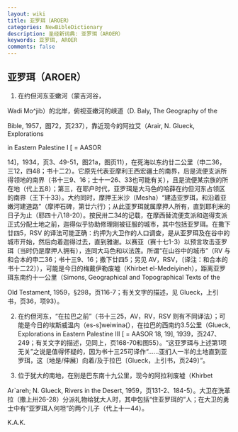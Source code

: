 ```yaml
---
layout: wiki
title: 亚罗珥（AROER）
categories: NewBibleDictionary
description: 圣经新词典: 亚罗珥（AROER）
keywords: 亚罗珥, AROER
comments: false
---
```


## 亚罗珥（AROER）

1. 在约但河东亚嫩河（蒙吉河谷，

Wadi Mo^jib）的北岸，俯视亚嫩河的峡道（D. Baly, The Geography of the

Bible, 1957，图72，页237），靠近现今的阿拉艾（Arair, N. Glueck, Explorations

in Eastern Palestine I [ = AASOR

14]，1934，页3、49-51，图21a，图页11），在死海以东约廿二公里（申二36，三12，四48；书十二2）。它原先代表亚摩利王西宏疆土的南界，后是流便支派所得领地的南界（书十三9、16；士十一26、33也可能有关），且是流便某宗族的所在地（代上五8）；第三，在耶户时代，亚罗珥是大马色的哈薛在约但河东占领区的南界（王下十33）。大约同时，摩押王米沙（Mesha）“建造亚罗珥，和沿着亚嫩河建道路”（摩押石碑，第廿六行）；从此亚罗珥就属摩押人所有，直到耶利米的日子为止（耶四十八18-20）。按民卅二34的记载，在摩西替流便支派和迦得支派正式分配土地之前，迦得似乎协助修理刚被征服的城市，其中包括亚罗珥。在撒下廿四5，RSV 的译法可能正确：约押为大卫作的人口调查，是从亚罗珥及在谷中的城市开始，然后向着迦得过去，直到雅谢。以赛亚（赛十七1-3）以预言攻击亚罗珥（当时仍是摩押人拥有），连同大马色和以法莲。所谓“在山谷中的城市”（RV 与和合本的申二36；书十三9、16；撒下廿四5；另见 AV，RSV，〔译注：和合本的书十二22〕），可能是今日的梅戴伊勒废墟（Khirbet el-Medeiyineh），距离亚罗珥东南约十一公里（Simons, Geographical and Topographical Texts of the

Old Testament, 1959，§298，页116-7；有关文字的描述，见 Glueck，上引书，页36，项93）。

2. 在约但河东，“在拉巴之前”（书十三25，AV，RV，RSV 则有不同译法）；可能是今日的埃斯威温内（es-s]weiwina{），在拉巴的西南约3.5公里（Glueck, Explorations in Eastern Palestine III [ = AASOR 18, 19], 1939，页247、249；有关文字的描述，见同上，页168-70和图55）。“这亚罗珥与上述第1项无关”之说是值得怀疑的，因为书十三25可译作“……亚扪人一半的土地直到亚罗珥，这〔地是/伸展〕向着/及于拉巴〔Glueck，上引书，页249〕”。

3. 位于犹大的南地，在别是巴东南十九公里，现今的阿拉利废墟（Khirbet

Ar`areh; N. Glueck, Rivers in the Desert, 1959，页131-2、184-5）。大卫在洗革拉（撒上卅26-28）分派礼物给犹大人时，其中包括“住亚罗珥的”人；在大卫的勇士中有“亚罗珥人何坦”的两个儿子（代上十一44）。

K.A.K.








